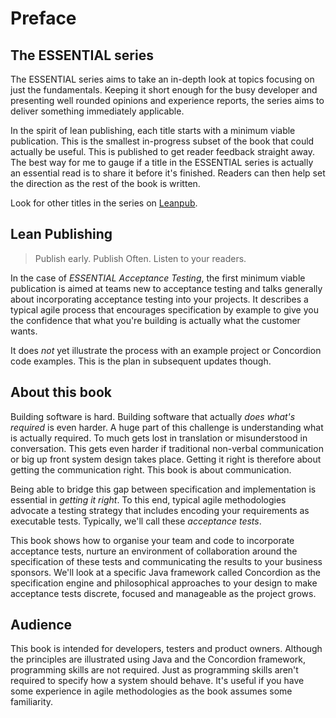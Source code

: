 # Preface

## The ESSENTIAL series

The ESSENTIAL series aims to take an in-depth look at topics focusing on just the fundamentals. Keeping it short enough for the busy developer and presenting well rounded opinions and experience reports, the series aims to deliver something immediately applicable.

In the spirit of lean publishing, each title starts with a minimum viable publication. This is the smallest in-progress subset of the book that could actually be useful. This is published to get reader feedback straight away. The best way for me to gauge if a title in the ESSENTIAL series is actually an essential read is to share it before it's finished. Readers can then help set the direction as the rest of the book is written.

Look for other titles in the series on [Leanpub](http://leanpub.com/u/tobyweston).

## Lean Publishing

> Publish early. Publish Often. Listen to your readers.

In the case of *ESSENTIAL Acceptance Testing*, the first minimum viable publication is aimed at teams new to acceptance testing and talks generally about incorporating acceptance testing into your projects. It describes a typical agile process that encourages specification by example to give you the confidence that what you're building is actually what the customer wants.

It does _not_ yet illustrate the process with an example project or Concordion code examples. This is the plan in subsequent updates though.

## About this book

Building software is hard. Building software that actually _does what's required_ is even harder. A huge part of this challenge is understanding what is actually required. To much gets lost in translation or misunderstood in conversation. This gets even harder if traditional non-verbal communication or big up front system design takes place. Getting it right is therefore about getting the communication right. This book is about communication.

Being able to bridge this gap between specification and implementation is essential in _getting it right_. To this end, typical agile methodologies advocate a testing strategy that includes encoding your requirements as executable tests. Typically, we'll call these _acceptance tests_.

This book shows how to organise your team and code to incorporate acceptance tests, nurture an environment of collaboration around the specification of these tests and communicating the results to your business sponsors. We'll look at a specific Java framework called Concordion as the specification engine and philosophical approaches to your design to make acceptance tests discrete, focused and manageable as the project grows.


## Audience

This book is intended for developers, testers and product owners. Although the principles are illustrated using Java and the Concordion framework, programming skills are not required. Just as programming skills aren't required to specify how a system should behave. It's useful if you have some experience in agile methodologies as the book assumes some familiarity.
